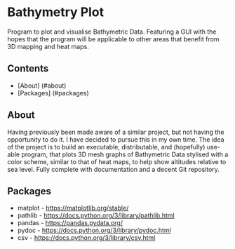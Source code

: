 # Bathymetry Plot
Program to plot and visualise Bathymetric Data. Featuring a GUI with the
hopes that the program will be applicable to other areas that benefit
from 3D mapping and heat maps.

## Contents
- [About] (#about)
- [Packages] (#packages)

## About
Having previously been made aware of a similar project, but not having
the opportunity to do it. I have decided to pursue this in my own time.
The idea of the project is to build an executable, distributable, and
(hopefully) use-able program, that plots 3D mesh graphs of Bathymetric
Data stylised with a color scheme, similar to that of heat maps, to help
show altitudes relative to sea level. Fully complete with documentation
and a decent Git repository.

## Packages
- matplot - https://matplotlib.org/stable/
- pathlib - https://docs.python.org/3/library/pathlib.html
- pandas - https://pandas.pydata.org/
- pydoc - https://docs.python.org/3/library/pydoc.html
- csv - https://docs.python.org/3/library/csv.html
